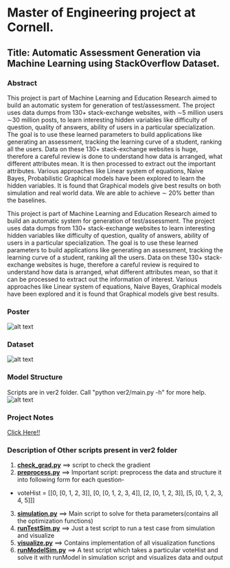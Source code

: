 # Master of Engineering project at Cornell.
## Title: Automatic Assessment Generation via Machine Learning using StackOverflow Dataset.

### Abstract
This project is part of Machine Learning and Education Research aimed to build an automatic system for generation of test/assessment. The project uses data dumps from 130+ stack-exchange websites, with ∼5 million users ∼30 million posts, to learn interesting hidden variables like difficulty of question, quality of answers, ability of users in a particular specialization. The goal is to use these learned parameters to build applications like generating an assessment, tracking the learning curve of a student, ranking all the users. Data on these 130+ stack-exchange websites is huge, therefore a careful review is done to understand how data is arranged, what different attributes mean. It is then processed to extract out the important attributes. Various approaches like Linear system of equations, Naive Bayes, Probabilistic Graphical models have been explored to learn the hidden variables. It is found that Graphical models give best results on both simulation and real world data. We are able to achieve ∼ 20% better than the baselines.

This project is part of Machine Learning and Education Research aimed to build an automatic system for generation of test/assessment. The project uses data dumps from 130+ stack-exchange websites to learn interesting hidden variables  like difficulty of question, quality of answers, ability of users in a particular specialization. The goal is to use these learned parameters to build applications like generating an assessment, tracking the learning curve of a student, ranking all the users. Data on these 130+ stack-exchange websites is huge, therefore a careful review is required to understand how data is arranged, what different attributes mean, so that it can be processed to extract out the information of interest. Various approaches like Linear system of equations, Naive Bayes, Graphical models have been explored and it is found that Graphical models give best results.

### Poster
![alt text](https://github.com/arjunjauhari/meng-project/blob/master/documentation/AJPoster/AJPoster.png "Poster")

### Dataset
![alt text](https://github.com/arjunjauhari/meng-project/blob/master/documentation/AJPoster/stackexchange.png "Dataset")

### Model Structure
Scripts are in ver2 folder. Call "python ver2/main.py -h" for more help.
![alt text](https://github.com/arjunjauhari/meng-project/blob/master/documentation/dotGraph/fileTreedetail.png "ModelStructure")

### Project Notes
[Click Here!!](https://github.com/arjunjauhari/meng-project/blob/master/documentation/AJPoster/ProjectNotes.pdf)

### Description of Other scripts present in ver2 folder

1. [**check_grad.py**](https://github.com/arjunjauhari/meng-project/blob/master/ver2/check_grad.py)       ==>        script to check the gradient
2. [**preprocess.py**](https://github.com/arjunjauhari/meng-project/blob/master/ver2/preprocess.py)       ==>        Important script: preprocess the data and structure it into following form for each question-
  * voteHist = [[0, [0, 1, 2, 3]], [0, [0, 1, 2, 3, 4]], [2, [0, 1, 2, 3]], [5, [0, 1, 2, 3, 4, 5]]]
3. [**simulation.py**](https://github.com/arjunjauhari/meng-project/blob/master/ver2/simulation.py)       ==>        Main script to solve for theta parameters(contains all the optimization functions)
4. [**runTestSim.py**](https://github.com/arjunjauhari/meng-project/blob/master/ver2/runTestSim.py)       ==>        Just a test script to run a test case from simulation and visualize
5. [**visualize.py**](https://github.com/arjunjauhari/meng-project/blob/master/ver2/visualize.py)        ==>        Contains implementation of all visualization functions
6. [**runModelSim.py**](https://github.com/arjunjauhari/meng-project/blob/master/ver2/runModelSim.py)      ==>        A test script which takes a particular voteHist and solve it with runModel in simulation script and visualizes data and output

